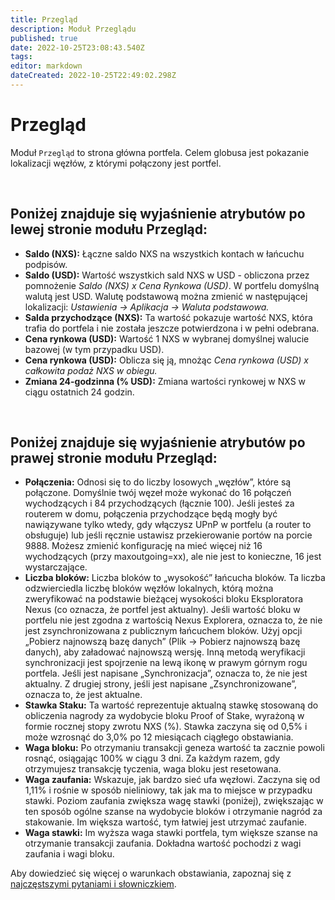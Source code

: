 ```yaml
---
title: Przegląd
description: Moduł Przeglądu
published: true
date: 2022-10-25T23:08:43.540Z
tags: 
editor: markdown
dateCreated: 2022-10-25T22:49:02.298Z
---
```


# Przegląd

Moduł `Przegląd` to strona główna portfela. Celem globusa jest pokazanie lokalizacji węzłów, z którymi połączony jest portfel.

&nbsp;

## Poniżej znajduje się wyjaśnienie atrybutów po lewej stronie modułu Przegląd:

* **Saldo (NXS):** Łączne saldo NXS na wszystkich kontach w łańcuchu podpisów.
* **Saldo (USD):** Wartość wszystkich sald NXS w USD - obliczona przez pomnożenie _Saldo (NXS) x Cena Rynkowa (USD)_. W portfelu domyślną walutą jest USD. Walutę podstawową można zmienić w następującej lokalizacji: _Ustawienia -> Aplikacja -> Waluta podstawowa._
* **Salda przychodzące (NXS):** Ta wartość pokazuje wartość NXS, która trafia do portfela i nie została jeszcze potwierdzona i w pełni odebrana.
* **Cena rynkowa (USD):** Wartość 1 NXS w wybranej domyślnej walucie bazowej (w tym przypadku USD).
* **Cena rynkowa (USD):** Oblicza się ją, mnożąc _Cena rynkowa (USD) x całkowita podaż NXS w obiegu._
* **Zmiana 24-godzinna (% USD):** Zmiana wartości rynkowej w NXS w ciągu ostatnich 24 godzin.

&nbsp;

## Poniżej znajduje się wyjaśnienie atrybutów po prawej stronie modułu Przegląd:

* **Połączenia:** Odnosi się to do liczby losowych „węzłów”, które są połączone. Domyślnie twój węzeł może wykonać do 16 połączeń wychodzących i 84 przychodzących (łącznie 100). Jeśli jesteś za routerem w domu, połączenia przychodzące będą mogły być nawiązywane tylko wtedy, gdy włączysz UPnP w portfelu (a router to obsługuje) lub jeśli ręcznie ustawisz przekierowanie portów na porcie 9888. Możesz zmienić konfigurację na mieć więcej niż 16 wychodzących (przy maxoutgoing=xx), ale nie jest to konieczne, 16 jest wystarczające.
* **Liczba bloków:** Liczba bloków to „wysokość” łańcucha bloków. Ta liczba odzwierciedla liczbę bloków węzłów lokalnych, którą można zweryfikować na podstawie bieżącej wysokości bloku Eksploratora Nexus (co oznacza, że ​​portfel jest aktualny). Jeśli wartość bloku w portfelu nie jest zgodna z wartością Nexus Explorera, oznacza to, że nie jest zsynchronizowana z publicznym łańcuchem bloków. Użyj opcji „Pobierz najnowszą bazę danych” (Plik -> Pobierz najnowszą bazę danych), aby załadować najnowszą wersję. Inną metodą weryfikacji synchronizacji jest spojrzenie na lewą ikonę w prawym górnym rogu portfela. Jeśli jest napisane „Synchronizacja”, oznacza to, że nie jest aktualny. Z drugiej strony, jeśli jest napisane „Zsynchronizowane”, oznacza to, że jest aktualne.
* **Stawka Staku:** Ta wartość reprezentuje aktualną stawkę stosowaną do obliczenia nagrody za wydobycie bloku Proof of Stake, wyrażoną w formie rocznej stopy zwrotu NXS (%). Stawka zaczyna się od 0,5% i może wzrosnąć do 3,0% po 12 miesiącach ciągłego obstawiania.
* **Waga bloku:** Po otrzymaniu transakcji geneza wartość ta zacznie powoli rosnąć, osiągając 100% w ciągu 3 dni. Za każdym razem, gdy otrzymujesz transakcję tyczenia, waga bloku jest resetowana.
* **Waga zaufania:** Wskazuje, jak bardzo sieć ufa węzłowi. Zaczyna się od 1,11% i rośnie w sposób nieliniowy, tak jak ma to miejsce w przypadku stawki. Poziom zaufania zwiększa wagę stawki (poniżej), zwiększając w ten sposób ogólne szanse na wydobycie bloków i otrzymanie nagród za stakowanie. Im większa wartość, tym łatwiej jest utrzymać zaufanie.
* **Waga stawki:** Im wyższa waga stawki portfela, tym większe szanse na otrzymanie transakcji zaufania. Dokładna wartość pochodzi z wagi zaufania i wagi bloku.



Aby dowiedzieć się więcej o warunkach obstawiania, zapoznaj się z [najczęstszymi pytaniami i słowniczkiem](https://nexus.io/ResourceHub/general-FAQ).